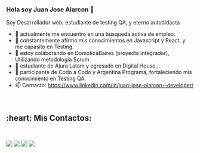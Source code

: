 ### Hola soy Juan Jose Alarcon 👋

<!--
**JuanAlarcon123/JuanAlarcon123** is a ✨ _special_ ✨ repository because its `README.md` (this file) appears on your GitHub profile.
-->
Soy Desarrollador web, estudiante de testing QA, y eterno autodidacta

- 🔭 actualmente me encuentro en una busqueda activa de empleo.
- 🌱 constantemente afirmo mis conocimientos en Javascript y React, y me capasito en Testing.
- 👯 estoy colaborando en DomoticaBaires  (proyecto integrador), Utilizando metodologia Scrum.
- 🤔 estudiante de Alura Latam y egresado en Digital House...
- 💬 participante de Codo a Codo y Argentina Programa, fortaleciendo mis conocimiento en Testing QA.
- 📫 Contacto: https://www.linkedin.com/in/juan-jose-alarcon--developer/

<br>
<h2>:heart: Mis Contactos:</h2>
<br>

<div> 
  
  <a href="https://www.instagram.com/" target="_blank"><img src="https://img.shields.io/badge/-Instagram-%23E4405F?style=for-the-badge&logo=instagram&logoColor=white" target="_blank"></a>
 	<a href="https://www.facebook.com/profile.php?id=100084104215254" target="_blank"><img src="https://img.shields.io/badge/Facebook-1877F2?style=for-the-badge&logo=facebook&logoColor=white" target="_blank"></a>
 <a href = "mailto:alarconjuanjose94@gmail.com"><img src="https://img.shields.io/badge/-Gmail-%23333?style=for-the-badge&logo=gmail&logoColor=white" target="_blank"></a>
  <a href="https://www.linkedin.com/in/juan-jose-alarcon--developer/" target="_blank"><img src="https://img.shields.io/badge/-LinkedIn-%230077B5?style=for-the-badge&logo=linkedin&logoColor=white" target="_blank"></a> 
 
  
 
</div>
